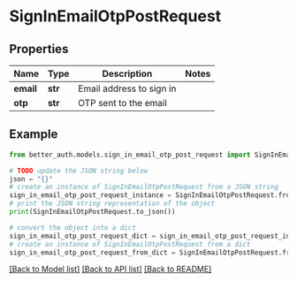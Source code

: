 # SignInEmailOtpPostRequest


## Properties

Name | Type | Description | Notes
------------ | ------------- | ------------- | -------------
**email** | **str** | Email address to sign in | 
**otp** | **str** | OTP sent to the email | 

## Example

```python
from better_auth.models.sign_in_email_otp_post_request import SignInEmailOtpPostRequest

# TODO update the JSON string below
json = "{}"
# create an instance of SignInEmailOtpPostRequest from a JSON string
sign_in_email_otp_post_request_instance = SignInEmailOtpPostRequest.from_json(json)
# print the JSON string representation of the object
print(SignInEmailOtpPostRequest.to_json())

# convert the object into a dict
sign_in_email_otp_post_request_dict = sign_in_email_otp_post_request_instance.to_dict()
# create an instance of SignInEmailOtpPostRequest from a dict
sign_in_email_otp_post_request_from_dict = SignInEmailOtpPostRequest.from_dict(sign_in_email_otp_post_request_dict)
```
[[Back to Model list]](../README.md#documentation-for-models) [[Back to API list]](../README.md#documentation-for-api-endpoints) [[Back to README]](../README.md)


